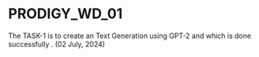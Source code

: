 # PRODIGY_WD_01
The TASK-1 is to create an Text Generation using GPT-2 and which is done successfully . (02 July, 2024)

